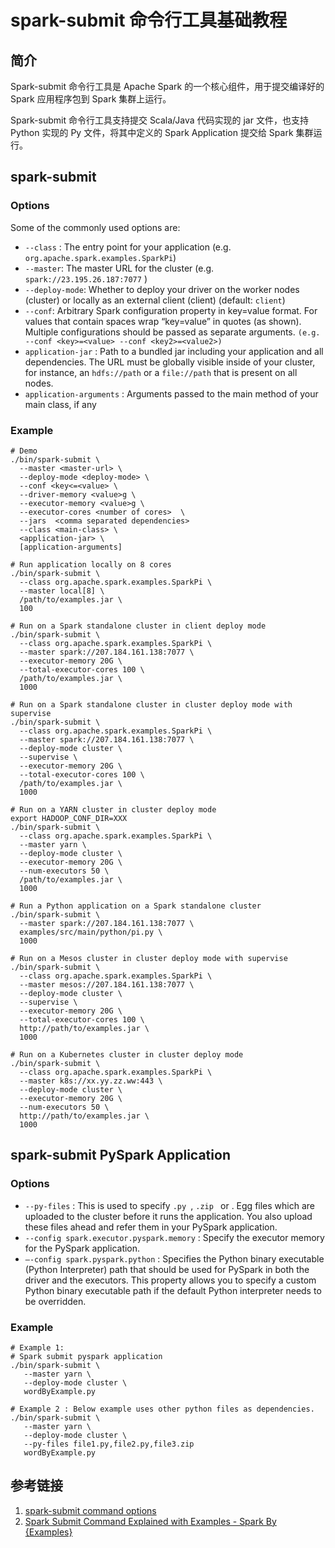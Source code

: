 # spark-submit 命令行工具基础教程

## 简介

Spark-submit 命令行工具是 Apache Spark 的一个核心组件，用于提交编译好的 Spark 应用程序包到 Spark 集群上运行。

Spark-submit 命令行工具支持提交 Scala/Java 代码实现的 jar 文件，也支持 Python 实现的 Py 文件，将其中定义的 Spark Application 提交给 Spark 集群运行。

## spark-submit

### Options

Some of the commonly used options are:
- `--class` : The entry point for your application (e.g. `org.apache.spark.examples.SparkPi`)
- `--master`: The master URL for the cluster (e.g. `spark://23.195.26.187:7077` )
- `--deploy-mode`: Whether to deploy your driver on the worker nodes (cluster) or locally as an external client (client) (default: `client`)
- `--conf`: Arbitrary Spark configuration property in key=value format. For values that contain spaces wrap “key=value” in quotes (as shown). Multiple configurations should be passed as separate arguments. `(e.g. --conf <key>=<value> --conf <key2>=<value2>)`
- `application-jar` : Path to a bundled jar including your application and all dependencies. The URL must be globally visible inside of your cluster, for instance, an `hdfs://path` or a `file://path` that is present on all nodes.
- `application-arguments` : Arguments passed to the main method of your main class, if any

### Example

```shell
# Demo
./bin/spark-submit \
  --master <master-url> \
  --deploy-mode <deploy-mode> \
  --conf <key<=<value> \
  --driver-memory <value>g \
  --executor-memory <value>g \
  --executor-cores <number of cores>  \
  --jars  <comma separated dependencies>
  --class <main-class> \
  <application-jar> \
  [application-arguments]

# Run application locally on 8 cores
./bin/spark-submit \
  --class org.apache.spark.examples.SparkPi \
  --master local[8] \
  /path/to/examples.jar \
  100

# Run on a Spark standalone cluster in client deploy mode
./bin/spark-submit \
  --class org.apache.spark.examples.SparkPi \
  --master spark://207.184.161.138:7077 \
  --executor-memory 20G \
  --total-executor-cores 100 \
  /path/to/examples.jar \
  1000

# Run on a Spark standalone cluster in cluster deploy mode with supervise
./bin/spark-submit \
  --class org.apache.spark.examples.SparkPi \
  --master spark://207.184.161.138:7077 \
  --deploy-mode cluster \
  --supervise \
  --executor-memory 20G \
  --total-executor-cores 100 \
  /path/to/examples.jar \
  1000

# Run on a YARN cluster in cluster deploy mode
export HADOOP_CONF_DIR=XXX
./bin/spark-submit \
  --class org.apache.spark.examples.SparkPi \
  --master yarn \
  --deploy-mode cluster \
  --executor-memory 20G \
  --num-executors 50 \
  /path/to/examples.jar \
  1000

# Run a Python application on a Spark standalone cluster
./bin/spark-submit \
  --master spark://207.184.161.138:7077 \
  examples/src/main/python/pi.py \
  1000

# Run on a Mesos cluster in cluster deploy mode with supervise
./bin/spark-submit \
  --class org.apache.spark.examples.SparkPi \
  --master mesos://207.184.161.138:7077 \
  --deploy-mode cluster \
  --supervise \
  --executor-memory 20G \
  --total-executor-cores 100 \
  http://path/to/examples.jar \
  1000

# Run on a Kubernetes cluster in cluster deploy mode
./bin/spark-submit \
  --class org.apache.spark.examples.SparkPi \
  --master k8s://xx.yy.zz.ww:443 \
  --deploy-mode cluster \
  --executor-memory 20G \
  --num-executors 50 \
  http://path/to/examples.jar \
  1000
```

## spark-submit PySpark Application

### Options

- `--py-files` : This is used to specify `.py `, `.zip ` or . Egg files which are uploaded to the cluster before it runs the application. You also upload these files ahead and refer them in your PySpark application.
- `--config spark.executor.pyspark.memory` : Specify the executor memory for the PySpark application.
- `–-config spark.pyspark.python` : Specifies the Python binary executable (Python Interpreter) path that should be used for PySpark in both the driver and the executors. This property allows you to specify a custom Python binary executable path if the default Python interpreter needs to be overridden.

### Example

```shell
# Example 1:
# Spark submit pyspark application
./bin/spark-submit \
   --master yarn \
   --deploy-mode cluster \
   wordByExample.py

# Example 2 : Below example uses other python files as dependencies.
./bin/spark-submit \
   --master yarn \
   --deploy-mode cluster \
   --py-files file1.py,file2.py,file3.zip
   wordByExample.py
```

## 参考链接

1. [spark-submit command options](https://docs.cloudera.com/runtime/7.2.18/running-spark-applications/topics/spark-submit-options.html)
2. [Spark Submit Command Explained with Examples - Spark By {Examples}](https://sparkbyexamples.com/spark/spark-submit-command/)